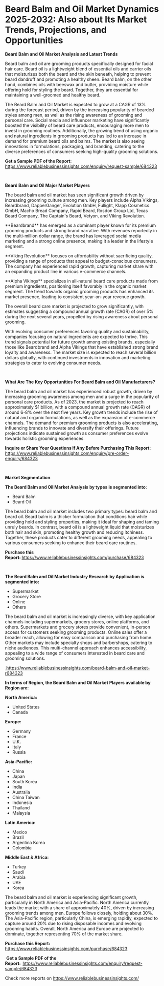 <p><h1>Beard Balm and Oil Market Dynamics 2025-2032: Also about Its Market Trends, Projections, and Opportunities</h1></p><p><strong>Beard Balm and Oil Market Analysis and Latest Trends</strong></p>
<p><p>Beard balm and oil are grooming products specifically designed for facial hair care. Beard oil is a lightweight blend of essential oils and carrier oils that moisturizes both the beard and the skin beneath, helping to prevent beard dandruff and promoting a healthy sheen. Beard balm, on the other hand, combines oils with beeswax and butter, providing moisture while offering hold for styling the beard. Together, they are essential for maintaining a well-groomed and healthy beard.</p><p>The Beard Balm and Oil Market is expected to grow at a CAGR of 13% during the forecast period, driven by the increasing popularity of bearded styles among men, as well as the rising awareness of grooming and personal care. Social media and influencer marketing have significantly boosted the visibility of beard care products, encouraging more men to invest in grooming routines. Additionally, the growing trend of using organic and natural ingredients in grooming products has led to an increase in demand for premium beard oils and balms. The market is also seeing innovations in formulations, packaging, and branding, catering to the diverse preferences of consumers seeking high-quality grooming solutions.</p></p>
<p><strong>Get a Sample PDF of the Report:&nbsp;</strong> <a href="https://www.reliablebusinessinsights.com/enquiry/request-sample/684323?utm_campaign=3582&utm_medium=2&utm_source=Github&utm_content=ia&utm_term=29032025&utm_id=beard-balm-and-oil">https://www.reliablebusinessinsights.com/enquiry/request-sample/684323</a></p>
<p>&nbsp;</p>
<p><strong>Beard Balm and Oil Major Market Players</strong></p>
<p><p>The beard balm and oil market has seen significant growth driven by increasing grooming culture among men. Key players include Alpha Vikings, Beardbrand, DapperGanger, Evolution GmbH, Fullight, Klapp Cosmetics GmbH, Macho Bread Company, Rapid Beard, Rosdon Group Ltd, Texas Beard Company, The Captain's Beard, Vetyon, and Viking Revolution.</p><p>**Beardbrand** has emerged as a dominant player known for its premium grooming products and strong brand narrative. With revenues reportedly in the multi-million dollar range, the brand has leveraged social media marketing and a strong online presence, making it a leader in the lifestyle segment. </p><p>**Viking Revolution** focuses on affordability without sacrificing quality, providing a range of products that appeal to budget-conscious consumers. The company has experienced rapid growth, capturing market share with an expanding product line in various e-commerce channels.</p><p>**Alpha Vikings** specializes in all-natural beard care products made from premium ingredients, positioning itself favorably in the organic market segment. The trend towards organic grooming products has enhanced its market presence, leading to consistent year-on-year revenue growth.</p><p>The overall beard care market is projected to grow significantly, with estimates suggesting a compound annual growth rate (CAGR) of over 5% during the next several years, propelled by rising awareness about personal grooming.</p><p>With evolving consumer preferences favoring quality and sustainability, companies focusing on natural ingredients are expected to thrive. This trend signals potential for future growth among existing brands, especially those like Beardbrand and Alpha Vikings that have established strong brand loyalty and awareness. The market size is expected to reach several billion dollars globally, with continued investments in innovation and marketing strategies to cater to evolving consumer needs.</p></p>
<p>&nbsp;</p>
<p><strong>What Are The Key Opportunities For Beard Balm and Oil Manufacturers?</strong></p>
<p><p>The beard balm and oil market has experienced robust growth, driven by increasing grooming awareness among men and a surge in the popularity of personal care products. As of 2023, the market is projected to reach approximately $1 billion, with a compound annual growth rate (CAGR) of around 6-8% over the next five years. Key growth trends include the rise of natural and organic formulations, as well as the expansion of e-commerce channels. The demand for premium grooming products is also accelerating, influencing brands to innovate and diversify their offerings. Future projections indicate sustained growth as consumer preferences evolve towards holistic grooming experiences.</p></p>
<p><strong>Inquire or Share Your Questions If Any Before Purchasing This Report:</strong> <a href="https://www.reliablebusinessinsights.com/enquiry/pre-order-enquiry/684323?utm_campaign=3582&utm_medium=2&utm_source=Github&utm_content=ia&utm_term=29032025&utm_id=beard-balm-and-oil">https://www.reliablebusinessinsights.com/enquiry/pre-order-enquiry/684323</a></p>
<p>&nbsp;</p>
<p><strong>Market Segmentation</strong></p>
<p><strong>The Beard Balm and Oil Market Analysis by types is segmented into:</strong></p>
<p><ul><li>Beard Balm</li><li>Beard Oil</li></ul></p>
<p><p>The beard balm and oil market includes two primary types: beard balm and beard oil. Beard balm is a thicker formulation that conditions hair while providing hold and styling properties, making it ideal for shaping and taming unruly beards. In contrast, beard oil is a lightweight liquid that moisturizes both hair and skin, promoting healthy growth and reducing itchiness. Together, these products cater to different grooming needs, appealing to various consumers seeking to enhance their beard care routines.</p></p>
<p><strong>Purchase this Report:&nbsp;</strong><a href="https://www.reliablebusinessinsights.com/purchase/684323?utm_campaign=3582&utm_medium=2&utm_source=Github&utm_content=ia&utm_term=29032025&utm_id=beard-balm-and-oil">https://www.reliablebusinessinsights.com/purchase/684323</a></p>
<p>&nbsp;</p>
<p><strong>The Beard Balm and Oil Market Industry Research by Application is segmented into:</strong></p>
<p><ul><li>Supermarket</li><li>Grocery Store</li><li>Online</li><li>Others</li></ul></p>
<p><p>The beard balm and oil market is increasingly diverse, with key application channels including supermarkets, grocery stores, online platforms, and others. Supermarkets and grocery stores provide convenient, in-person access for customers seeking grooming products. Online sales offer a broader reach, allowing for easy comparison and purchasing from home. Other markets may include specialty shops and barbershops, catering to niche audiences. This multi-channel approach enhances accessibility, appealing to a wide range of consumers interested in beard care and grooming solutions.</p></p>
<p><a href="https://www.reliablebusinessinsights.com/beard-balm-and-oil-market-r684323?utm_campaign=3582&utm_medium=2&utm_source=Github&utm_content=ia&utm_term=29032025&utm_id=beard-balm-and-oil">&nbsp;https://www.reliablebusinessinsights.com/beard-balm-and-oil-market-r684323</a></p>
<p><strong>In terms of Region, the Beard Balm and Oil Market Players available by Region are:</strong></p>
<p>
    <p> <strong> North America: </strong>
        <ul>
            <li>United States</li>
            <li>Canada</li>
        </ul>
        </p> 
    <p> <strong> Europe: </strong>
        <ul>
            <li>Germany</li>
            <li>France</li>
            <li>U.K.</li>
            <li>Italy</li>
            <li>Russia</li>
        </ul>
        </p> 
    <p> <strong> Asia-Pacific: </strong>
        <ul>
            <li>China</li>
            <li>Japan</li>
            <li>South Korea</li>
            <li>India</li>
            <li>Australia</li>
            <li>China Taiwan</li>
            <li>Indonesia</li>
            <li>Thailand</li>
            <li>Malaysia</li>
        </ul>
        </p> 
    <p> <strong> Latin America: </strong>
        <ul>
            <li>Mexico</li>
            <li>Brazil</li>
            <li>Argentina Korea</li>
            <li>Colombia</li>
        </ul>
        </p> 
    <p> <strong> Middle East & Africa: </strong>
        <ul>
            <li>Turkey</li>
            <li>Saudi</li>
            <li>Arabia</li>
            <li>UAE</li>
            <li>Korea</li>
        </ul>
    </p>
    </p>
<p><p>The beard balm and oil market is experiencing significant growth, particularly in North America and Asia-Pacific. North America currently leads the market with a share of approximately 40%, driven by increasing grooming trends among men. Europe follows closely, holding about 30%. The Asia-Pacific region, particularly China, is emerging rapidly, expected to capture around 20% due to rising disposable incomes and evolving grooming habits. Overall, North America and Europe are projected to dominate, together representing 70% of the market share.</p></p>
<p><strong>Purchase this Report: </strong><a href="https://www.reliablebusinessinsights.com/purchase/684323?utm_campaign=3582&utm_medium=2&utm_source=Github&utm_content=ia&utm_term=29032025&utm_id=beard-balm-and-oil">https://www.reliablebusinessinsights.com/purchase/684323</a></p>
<p>&nbsp;<strong>Get a Sample PDF of the Report:&nbsp;&nbsp;</strong><a href="https://www.reliablebusinessinsights.com/enquiry/request-sample/684323?utm_campaign=3582&utm_medium=2&utm_source=Github&utm_content=ia&utm_term=29032025&utm_id=beard-balm-and-oil">https://www.reliablebusinessinsights.com/enquiry/request-sample/684323</a></p>
<p><strong></strong></p>
<p>Check more reports on <a href="https://www.reliablebusinessinsights.com/?utm_campaign=3582&utm_medium=2&utm_source=Github&utm_content=ia&utm_term=29032025&utm_id=beard-balm-and-oil">https://www.reliablebusinessinsights.com/</a></p>